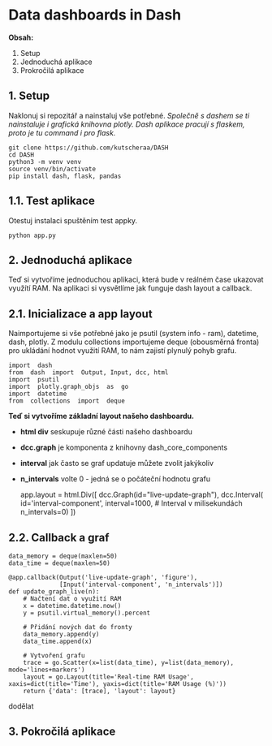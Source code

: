 # Data dashboards in Dash
**Obsah:**
 1. Setup
 2. Jednoduchá aplikace
 4. Prokročilá aplikace
## 1. Setup
Naklonuj si repozitář a nainstaluj vše potřebné.
*Společně s dashem se ti nainstaluje i grafická knihovna plotly.
Dash aplikace pracují s flaskem, proto je tu command i pro flask.*


    
    git clone https://github.com/kutscheraa/DASH
    cd DASH
    python3 -m venv venv
    source venv/bin/activate
    pip install dash, flask, pandas
    
    
## 1.1. Test aplikace
Otestuj instalaci spuštěním test appky.

    python app.py
## 2. Jednoduchá aplikace
Teď si vytvoříme jednoduchou aplikaci, která bude v reálném čase ukazovat využítí RAM.
Na aplikaci si vysvětlíme jak funguje dash layout a callback.
## 2.1. Inicializace a app layout
Naimportujeme si vše potřebné jako je psutil (system info - ram), datetime, dash, plotly.
Z modulu collections importujeme deque (obousměrná fronta) pro ukládání hodnot využití RAM, to nám zajistí plynulý pohyb grafu.

    import  dash
    from  dash  import  Output, Input, dcc, html
    import  psutil
    import  plotly.graph_objs  as  go
    import  datetime
    from  collections  import  deque

**Teď si vytvoříme základní layout našeho dashboardu.**

 - **html div** seskupuje různé části našeho dashboardu
 - **dcc.graph** je komponenta z knihovny dash_core_components
 - **interval** jak často se graf updatuje můžete zvolit jakýkoliv
 - **n_intervals** volte 0 - jedná se o počáteční hodnotu grafu


    app.layout  =  html.Div([
    dcc.Graph(id="live-update-graph"),
    dcc.Interval(
    id='interval-component',
    interval=1000, # Interval v milisekundách
    n_intervals=0) ])

## 2.2. Callback a graf

    data_memory = deque(maxlen=50)
    data_time = deque(maxlen=50)
    
    @app.callback(Output('live-update-graph', 'figure'),
                  [Input('interval-component', 'n_intervals')])
    def update_graph_live(n):
        # Načtení dat o využití RAM
        x = datetime.datetime.now()
        y = psutil.virtual_memory().percent
    
        # Přidání nových dat do fronty
        data_memory.append(y)
        data_time.append(x)
    
        # Vytvoření grafu
        trace = go.Scatter(x=list(data_time), y=list(data_memory), mode='lines+markers')
        layout = go.Layout(title='Real-time RAM Usage', xaxis=dict(title='Time'), yaxis=dict(title='RAM Usage (%)'))
        return {'data': [trace], 'layout': layout}
dodělat
## 3. Pokročilá aplikace
